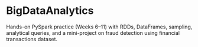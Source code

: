 # BigDataAnalytics
Hands-on PySpark practice (Weeks 6–11) with RDDs, DataFrames, sampling, analytical queries, and a mini-project on fraud detection using financial transactions dataset.
